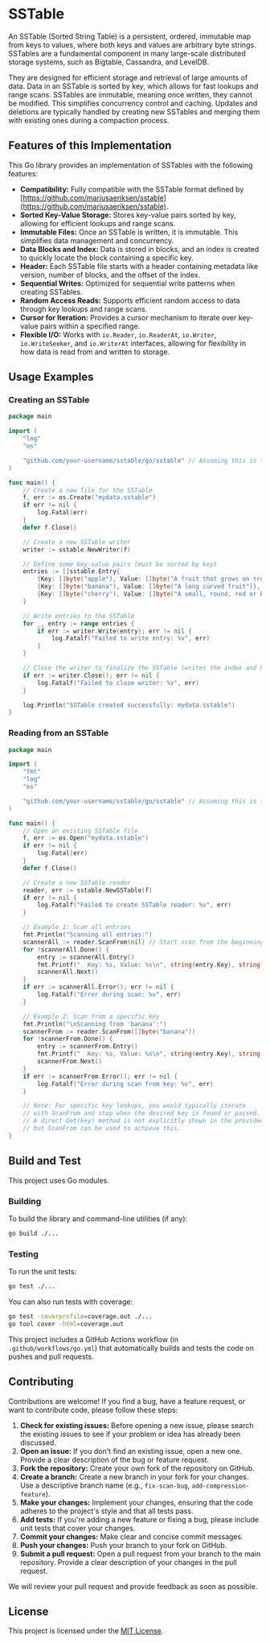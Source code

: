 # SSTable

An SSTable (Sorted String Table) is a persistent, ordered, immutable map from keys to values, where both keys and values are arbitrary byte strings. SSTables are a fundamental component in many large-scale distributed storage systems, such as Bigtable, Cassandra, and LevelDB.

They are designed for efficient storage and retrieval of large amounts of data. Data in an SSTable is sorted by key, which allows for fast lookups and range scans. SSTables are immutable, meaning once written, they cannot be modified. This simplifies concurrency control and caching. Updates and deletions are typically handled by creating new SSTables and merging them with existing ones during a compaction process.

## Features of this Implementation

This Go library provides an implementation of SSTables with the following features:

*   **Compatibility:** Fully compatible with the SSTable format defined by [https://github.com/mariusaeriksen/sstable](https://github.com/mariusaeriksen/sstable).
*   **Sorted Key-Value Storage:** Stores key-value pairs sorted by key, allowing for efficient lookups and range scans.
*   **Immutable Files:** Once an SSTable is written, it is immutable. This simplifies data management and concurrency.
*   **Data Blocks and Index:** Data is stored in blocks, and an index is created to quickly locate the block containing a specific key.
*   **Header:** Each SSTable file starts with a header containing metadata like version, number of blocks, and the offset of the index.
*   **Sequential Writes:** Optimized for sequential write patterns when creating SSTables.
*   **Random Access Reads:** Supports efficient random access to data through key lookups and range scans.
*   **Cursor for Iteration:** Provides a cursor mechanism to iterate over key-value pairs within a specified range.
*   **Flexible I/O:** Works with `io.Reader`, `io.ReaderAt`, `io.Writer`, `io.WriteSeeker`, and `io.WriterAt` interfaces, allowing for flexibility in how data is read from and written to storage.

## Usage Examples

### Creating an SSTable

```go
package main

import (
	"log"
	"os"

	"github.com/your-username/sstable/go/sstable" // Assuming this is the import path
)

func main() {
	// Create a new file for the SSTable
	f, err := os.Create("mydata.sstable")
	if err != nil {
		log.Fatal(err)
	}
	defer f.Close()

	// Create a new SSTable writer
	writer := sstable.NewWriter(f)

	// Define some key-value pairs (must be sorted by key)
	entries := []sstable.Entry{
		{Key: []byte("apple"), Value: []byte("A fruit that grows on trees")},
		{Key: []byte("banana"), Value: []byte("A long curved fruit")},
		{Key: []byte("cherry"), Value: []byte("A small, round, red or black fruit")},
	}

	// Write entries to the SSTable
	for _, entry := range entries {
		if err := writer.Write(entry); err != nil {
			log.Fatalf("Failed to write entry: %v", err)
		}
	}

	// Close the writer to finalize the SSTable (writes the index and header)
	if err := writer.Close(); err != nil {
		log.Fatalf("Failed to close writer: %v", err)
	}

	log.Println("SSTable created successfully: mydata.sstable")
}
```

### Reading from an SSTable

```go
package main

import (
	"fmt"
	"log"
	"os"

	"github.com/your-username/sstable/go/sstable" // Assuming this is the import path
)

func main() {
	// Open an existing SSTable file
	f, err := os.Open("mydata.sstable")
	if err != nil {
		log.Fatal(err)
	}
	defer f.Close()

	// Create a new SSTable reader
	reader, err := sstable.NewSSTable(f)
	if err != nil {
		log.Fatalf("Failed to create SSTable reader: %v", err)
	}

	// Example 1: Scan all entries
	fmt.Println("Scanning all entries:")
	scannerAll := reader.ScanFrom(nil) // Start scan from the beginning
	for !scannerAll.Done() {
		entry := scannerAll.Entry()
		fmt.Printf("  Key: %s, Value: %s\n", string(entry.Key), string(entry.Value))
		scannerAll.Next()
	}
	if err := scannerAll.Error(); err != nil {
		log.Fatalf("Error during scan: %v", err)
	}

	// Example 2: Scan from a specific key
	fmt.Println("\nScanning from 'banana':")
	scannerFrom := reader.ScanFrom([]byte("banana"))
	for !scannerFrom.Done() {
		entry := scannerFrom.Entry()
		fmt.Printf("  Key: %s, Value: %s\n", string(entry.Key), string(entry.Value))
		scannerFrom.Next()
	}
	if err := scannerFrom.Error(); err != nil {
		log.Fatalf("Error during scan from key: %v", err)
	}

	// Note: For specific key lookups, you would typically iterate
	// with ScanFrom and stop when the desired key is found or passed.
	// A direct Get(key) method is not explicitly shown in the provided sstable.go,
	// but ScanFrom can be used to achieve this.
}
```

## Build and Test

This project uses Go modules.

### Building

To build the library and command-line utilities (if any):

```bash
go build ./...
```

### Testing

To run the unit tests:

```bash
go test ./...
```

You can also run tests with coverage:

```bash
go test -coverprofile=coverage.out ./...
go tool cover -html=coverage.out
```

This project includes a GitHub Actions workflow (in `.github/workflows/go.yml`) that automatically builds and tests the code on pushes and pull requests.

## Contributing

Contributions are welcome! If you find a bug, have a feature request, or want to contribute code, please follow these steps:

1.  **Check for existing issues:** Before opening a new issue, please search the existing issues to see if your problem or idea has already been discussed.
2.  **Open an issue:** If you don't find an existing issue, open a new one. Provide a clear description of the bug or feature request.
3.  **Fork the repository:** Create your own fork of the repository on GitHub.
4.  **Create a branch:** Create a new branch in your fork for your changes. Use a descriptive branch name (e.g., `fix-scan-bug`, `add-compression-feature`).
5.  **Make your changes:** Implement your changes, ensuring that the code adheres to the project's style and that all tests pass.
6.  **Add tests:** If you're adding a new feature or fixing a bug, please include unit tests that cover your changes.
7.  **Commit your changes:** Make clear and concise commit messages.
8.  **Push your changes:** Push your branch to your fork on GitHub.
9.  **Submit a pull request:** Open a pull request from your branch to the main repository. Provide a clear description of your changes in the pull request.

We will review your pull request and provide feedback as soon as possible.

## License

This project is licensed under the [MIT License](LICENSE).
